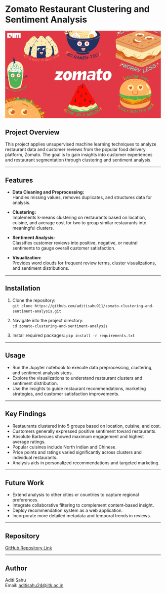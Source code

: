 # Zomato Restaurant Clustering and Sentiment Analysis

![Alt text](68747470733a2f2f3134393639353834372e76322e707265737361626c6563646e2e636f6d2f77702d636f6e74656e742f75706c6f6164732f323032312f30382f5a6f6d61746f2d4d616368696e652d4c6561726e696e672d312e6a7067.jpeg)


## Project Overview

This project applies unsupervised machine learning techniques to analyze restaurant data and customer reviews from the popular food delivery platform, Zomato. The goal is to gain insights into customer experiences and restaurant segmentation through clustering and sentiment analysis.

---

## Features

- **Data Cleaning and Preprocessing:**  
  Handles missing values, removes duplicates, and structures data for analysis.

- **Clustering:**  
  Implements k-means clustering on restaurants based on location, cuisine, and average cost for two to group similar restaurants into meaningful clusters.

- **Sentiment Analysis:**  
  Classifies customer reviews into positive, negative, or neutral sentiments to gauge overall customer satisfaction.

- **Visualization:**  
  Provides word clouds for frequent review terms, cluster visualizations, and sentiment distributions.

---

## Installation

1. Clone the repository:  
`git clone https://github.com/aditisahu911/zomato-clustering-and-sentiment-analysis.git`


2. Navigate into the project directory:  
`cd zomato-clustering-and-sentiment-analysis`

4. Install required packages:
`pip install -r requirements.txt`


---

## Usage

- Run the Jupyter notebook to execute data preprocessing, clustering, and sentiment analysis steps.  
- Explore the visualizations to understand restaurant clusters and sentiment distribution.  
- Use the insights to guide restaurant recommendations, marketing strategies, and customer satisfaction improvements.

---

## Key Findings

- Restaurants clustered into 5 groups based on location, cuisine, and cost.  
- Customers generally expressed positive sentiment toward restaurants.  
- Absolute Barbecues showed maximum engagement and highest average ratings.  
- Popular cuisines include North Indian and Chinese.  
- Price points and ratings varied significantly across clusters and individual restaurants.  
- Analysis aids in personalized recommendations and targeted marketing.

---

## Future Work

- Extend analysis to other cities or countries to capture regional preferences.  
- Integrate collaborative filtering to complement content-based insight.  
- Deploy recommendation system as a web application.  
- Incorporate more detailed metadata and temporal trends in reviews.

---

## Repository

[GitHub Repository Link](https://github.com/aditisahu911/zomato-clustering-and-sentiment-analysis)

---

## Author

Aditi Sahu    
Email: aditisahu24@iitk.ac.in

